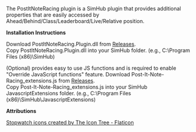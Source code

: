 The PostItNoteRacing plugin is a SimHub plugin that provides additional properties that are easily accessed by Ahead/Behind/Class/Leaderboard/Live/Relative position.

**Installation Instructions**

Download PostItNoteRacing.Plugin.dll from [Releases](https://github.com/derrickmoeller/PostItNoteRacing/releases).  
Copy PostItNoteRacing.Plugin.dll into your SimHub folder. (e.g., C:\Program Files (x86)\SimHub)

(Optional) provides easy to use JS functions and is required to enable "Override JavaScript functions" feature.
Download Post-It-Note-Racing_extensions.js from [Releases](https://github.com/derrickmoeller/PostItNoteRacing/releases).  
Copy Post-It-Note-Racing_extensions.js into your SimHub JavascriptExtensions folder. (e.g., C:\Program Files (x86)\SimHub\JavascriptExtensions)

**Attributions**

<a href="https://www.flaticon.com/free-icons/stopwatch" title="stopwatch icons">Stopwatch icons created by The Icon Tree - Flaticon</a>

